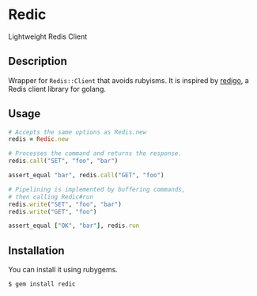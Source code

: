 Redic
=====

Lightweight Redis Client

Description
-----------

Wrapper for `Redis::Client` that avoids rubyisms. It is inspired
by [redigo](https://github.com/garyburd/redigo), a Redis client
library for golang.

## Usage

```ruby
# Accepts the same options as Redis.new
redis = Redic.new

# Processes the command and returns the response.
redis.call("SET", "foo", "bar")

assert_equal "bar", redis.call("GET", "foo")

# Pipelining is implemented by buffering commands,
# then calling Redic#run
redis.write("SET", "foo", "bar")
redis.write("GET", "foo")

assert_equal ["OK", "bar"], redis.run
```

## Installation

You can install it using rubygems.

```
$ gem install redic
```
